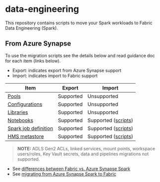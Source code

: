 # data-engineering

This repository contains scripts to move your Spark workloads to Fabric Data Engineering (Spark).

## From Azure Synapse

To use the migration scripts see the details below and read guidance doc for each item (links below).

- Export: indicates export from Azure Synapse support
- Import: indicates import to Fabric support

| Item              | Export     | Import          |
|-----------------------|------------|-----------------|
| [Pools](https://review.learn.microsoft.com/en-us/fabric/data-engineering/migrate-synapse-spark-pools?branch=release-ignite-fabric)                 | Supported  | Unsupported     |
| [Configurations](https://review.learn.microsoft.com/en-us/fabric/data-engineering/migrate-synapse-spark-configurations?branch=release-ignite-fabric)       | Supported  | Unsupported     |
| [Libraries](https://review.learn.microsoft.com/en-us/fabric/data-engineering/migrate-synapse-spark-libraries?branch=release-ignite-fabric)             | Supported  | Unsupported     |
| [Notebooks](https://review.learn.microsoft.com/en-us/fabric/data-engineering/migrate-synapse-notebooks?branch=release-ignite-fabric)            | Supported  | Supported ([scripts](spark-notebooks/))      |
| [Spark job definition](https://review.learn.microsoft.com/en-us/fabric/data-engineering/migrate-synapse-spark-job-definition?branch=release-ignite-fabric)  | Supported  | Supported ([scripts](spark-sjd/))      |
| [HMS metastore](https://review.learn.microsoft.com/en-us/fabric/data-engineering/migrate-synapse-hms-metadata?branch=release-ignite-fabric)         | Supported  | Supported ([scripts](spark-catalog/hms/))      |  

 
> **NOTE:** ADLS Gen2 ACLs, linked services, mount points, workspace users/roles, Key Vault secrets, data and pipelines migrations not supported. 

- See [differences between Fabric vs. Azure Synapse Spark](https://review.learn.microsoft.com/en-us/fabric/data-engineering/comparison-between-fabric-and-azure-synapse-spark?branch=release-ignite-fabric)
- See [migrating from Azure Synapse Spark to Fabric](https://review.learn.microsoft.com/en-us/fabric/data-engineering/migrate-synapse-overview?branch=release-ignite-fabric)